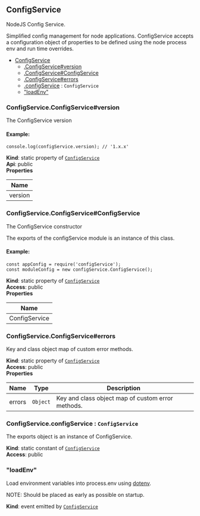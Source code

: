 <a name="module_ConfigService"></a>

## ConfigService
NodeJS Config Service.Simplified config management for node applications. ConfigService accepts a configuration object of properties to be defined using the node process env and run time overrides.


* [ConfigService](#module_ConfigService)
    * [.ConfigService#version](#module_ConfigService.ConfigService+version)
    * [.ConfigService#ConfigService](#module_ConfigService.ConfigService+ConfigService)
    * [.ConfigService#errors](#module_ConfigService.ConfigService+errors)
    * [.configService](#module_ConfigService.configService) : <code>ConfigService</code>
    * ["loadEnv"](#module_ConfigService.event_loadEnv)

<a name="module_ConfigService.ConfigService+version"></a>

### ConfigService.ConfigService#version
The ConfigService version#### Example:    console.log(configService.version); // '1.x.x'

**Kind**: static property of [<code>ConfigService</code>](#module_ConfigService)  
**Api**: public  
**Properties**

| Name |
| --- |
| version | 

<a name="module_ConfigService.ConfigService+ConfigService"></a>

### ConfigService.ConfigService#ConfigService
The ConfigService constructorThe exports of the configService module is an instance of this class.#### Example:    const appConfig = require('configService');    const moduleConfig = new configService.ConfigService();

**Kind**: static property of [<code>ConfigService</code>](#module_ConfigService)  
**Access**: public  
**Properties**

| Name |
| --- |
| ConfigService | 

<a name="module_ConfigService.ConfigService+errors"></a>

### ConfigService.ConfigService#errors
Key and class object map of custom error methods.

**Kind**: static property of [<code>ConfigService</code>](#module_ConfigService)  
**Access**: public  
**Properties**

| Name | Type | Description |
| --- | --- | --- |
| errors | <code>Object</code> | Key and class object map of custom error methods. |

<a name="module_ConfigService.configService"></a>

### ConfigService.configService : <code>ConfigService</code>
The exports object is an instance of ConfigService.

**Kind**: static constant of [<code>ConfigService</code>](#module_ConfigService)  
**Access**: public  
<a name="module_ConfigService.event_loadEnv"></a>

### "loadEnv"
Load environment variables into process.env using [dotenv](https://www.npmjs.com/package/dotenv).NOTE: Should be placed as early as possible on startup.

**Kind**: event emitted by [<code>ConfigService</code>](#module_ConfigService)  
